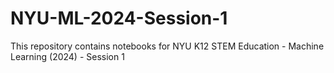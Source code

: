 # NYU-ML-2024-Session-1
This repository contains notebooks for NYU K12 STEM Education - Machine Learning (2024) - Session 1
